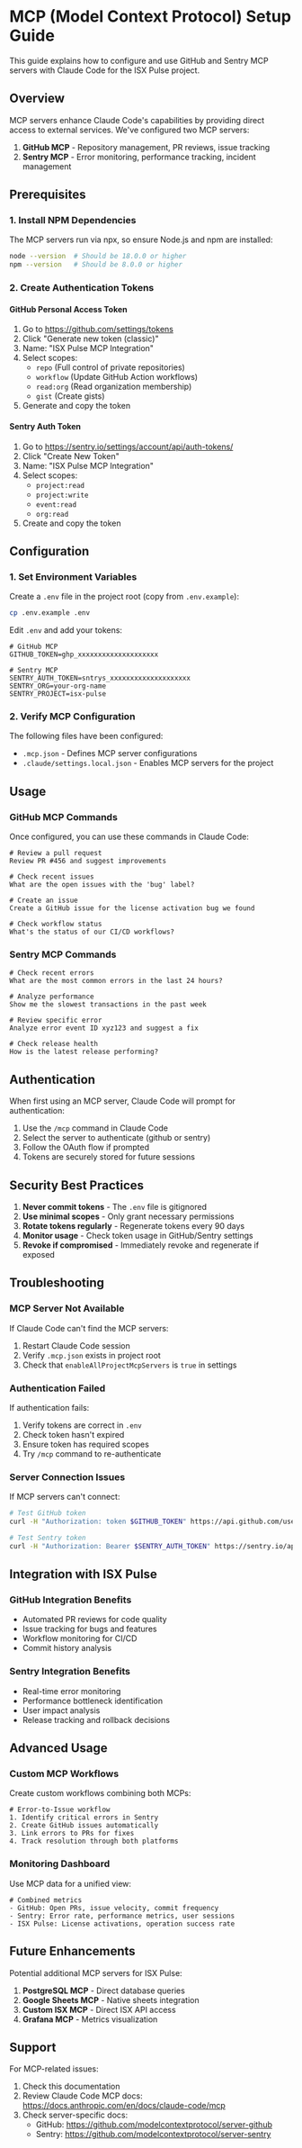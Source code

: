 # MCP (Model Context Protocol) Setup Guide

This guide explains how to configure and use GitHub and Sentry MCP servers with Claude Code for the ISX Pulse project.

## Overview

MCP servers enhance Claude Code's capabilities by providing direct access to external services. We've configured two MCP servers:

1. **GitHub MCP** - Repository management, PR reviews, issue tracking
2. **Sentry MCP** - Error monitoring, performance tracking, incident management

## Prerequisites

### 1. Install NPM Dependencies

The MCP servers run via npx, so ensure Node.js and npm are installed:

```bash
node --version  # Should be 18.0.0 or higher
npm --version   # Should be 8.0.0 or higher
```

### 2. Create Authentication Tokens

#### GitHub Personal Access Token

1. Go to https://github.com/settings/tokens
2. Click "Generate new token (classic)"
3. Name: "ISX Pulse MCP Integration"
4. Select scopes:
   - `repo` (Full control of private repositories)
   - `workflow` (Update GitHub Action workflows)
   - `read:org` (Read organization membership)
   - `gist` (Create gists)
5. Generate and copy the token

#### Sentry Auth Token

1. Go to https://sentry.io/settings/account/api/auth-tokens/
2. Click "Create New Token"
3. Name: "ISX Pulse MCP Integration"
4. Select scopes:
   - `project:read`
   - `project:write`
   - `event:read`
   - `org:read`
5. Create and copy the token

## Configuration

### 1. Set Environment Variables

Create a `.env` file in the project root (copy from `.env.example`):

```bash
cp .env.example .env
```

Edit `.env` and add your tokens:

```env
# GitHub MCP
GITHUB_TOKEN=ghp_xxxxxxxxxxxxxxxxxxxx

# Sentry MCP
SENTRY_AUTH_TOKEN=sntrys_xxxxxxxxxxxxxxxxxxxx
SENTRY_ORG=your-org-name
SENTRY_PROJECT=isx-pulse
```

### 2. Verify MCP Configuration

The following files have been configured:

- `.mcp.json` - Defines MCP server configurations
- `.claude/settings.local.json` - Enables MCP servers for the project

## Usage

### GitHub MCP Commands

Once configured, you can use these commands in Claude Code:

```
# Review a pull request
Review PR #456 and suggest improvements

# Check recent issues
What are the open issues with the 'bug' label?

# Create an issue
Create a GitHub issue for the license activation bug we found

# Check workflow status
What's the status of our CI/CD workflows?
```

### Sentry MCP Commands

```
# Check recent errors
What are the most common errors in the last 24 hours?

# Analyze performance
Show me the slowest transactions in the past week

# Review specific error
Analyze error event ID xyz123 and suggest a fix

# Check release health
How is the latest release performing?
```

## Authentication

When first using an MCP server, Claude Code will prompt for authentication:

1. Use the `/mcp` command in Claude Code
2. Select the server to authenticate (github or sentry)
3. Follow the OAuth flow if prompted
4. Tokens are securely stored for future sessions

## Security Best Practices

1. **Never commit tokens** - The `.env` file is gitignored
2. **Use minimal scopes** - Only grant necessary permissions
3. **Rotate tokens regularly** - Regenerate tokens every 90 days
4. **Monitor usage** - Check token usage in GitHub/Sentry settings
5. **Revoke if compromised** - Immediately revoke and regenerate if exposed

## Troubleshooting

### MCP Server Not Available

If Claude Code can't find the MCP servers:

1. Restart Claude Code session
2. Verify `.mcp.json` exists in project root
3. Check that `enableAllProjectMcpServers` is `true` in settings

### Authentication Failed

If authentication fails:

1. Verify tokens are correct in `.env`
2. Check token hasn't expired
3. Ensure token has required scopes
4. Try `/mcp` command to re-authenticate

### Server Connection Issues

If MCP servers can't connect:

```bash
# Test GitHub token
curl -H "Authorization: token $GITHUB_TOKEN" https://api.github.com/user

# Test Sentry token
curl -H "Authorization: Bearer $SENTRY_AUTH_TOKEN" https://sentry.io/api/0/
```

## Integration with ISX Pulse

### GitHub Integration Benefits

- Automated PR reviews for code quality
- Issue tracking for bugs and features
- Workflow monitoring for CI/CD
- Commit history analysis

### Sentry Integration Benefits

- Real-time error monitoring
- Performance bottleneck identification
- User impact analysis
- Release tracking and rollback decisions

## Advanced Usage

### Custom MCP Workflows

Create custom workflows combining both MCPs:

```
# Error-to-Issue workflow
1. Identify critical errors in Sentry
2. Create GitHub issues automatically
3. Link errors to PRs for fixes
4. Track resolution through both platforms
```

### Monitoring Dashboard

Use MCP data for a unified view:

```
# Combined metrics
- GitHub: Open PRs, issue velocity, commit frequency
- Sentry: Error rate, performance metrics, user sessions
- ISX Pulse: License activations, operation success rate
```

## Future Enhancements

Potential additional MCP servers for ISX Pulse:

1. **PostgreSQL MCP** - Direct database queries
2. **Google Sheets MCP** - Native sheets integration
3. **Custom ISX MCP** - Direct ISX API access
4. **Grafana MCP** - Metrics visualization

## Support

For MCP-related issues:

1. Check this documentation
2. Review Claude Code MCP docs: https://docs.anthropic.com/en/docs/claude-code/mcp
3. Check server-specific docs:
   - GitHub: https://github.com/modelcontextprotocol/server-github
   - Sentry: https://github.com/modelcontextprotocol/server-sentry